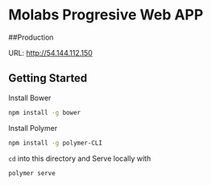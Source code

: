 # Molabs Progresive Web APP

##Production

URL: http://54.144.112.150

## Getting Started

Install Bower

```sh
npm install -g bower
```

Install Polymer

```sh
npm install -g polymer-CLI
```

`cd` into this directory and Serve locally with

```sh
polymer serve
```
